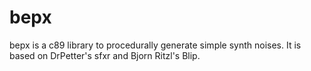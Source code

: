 # bepx

bepx is a c89 library to procedurally generate simple synth noises. It is based on DrPetter's sfxr and Bjorn Ritzl's Blip.